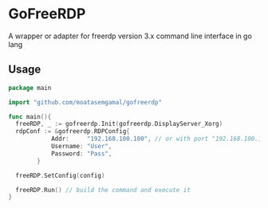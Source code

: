 # GoFreeRDP

A wrapper or adapter for freerdp version 3.x command line interface in go lang

## Usage

```go
package main

import "github.com/moatasemgamal/gofreerdp"

func main(){
  freeRDP, _ := gofreerdp.Init(gofreerdp.DisplayServer_Xorg)
  rdpConf := &gofreerdp.RDPConfig{
			Addr:     "192.168.100.100", // or with port "192.168.100.100:3389"
			Username: "User",
			Password: "Pass",
		}

  freeRDP.SetConfig(config)

  freeRDP.Run() // build the command and execute it
}
```
